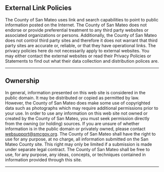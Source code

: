 ## External Link Policies

The County of San Mateo uses link and search capabilities to point to public information posted on the Internet. The County of San Mateo does not endorse or provide preferential treatment to any third party websites or associated organizations or persons. Additionally, the County of San Mateo does not control third party sites and therefore it does not warrant that third party sites are accurate or, reliable, or that they have operational links. The privacy policies here do not necessarily apply to external websites. You may either contact the external websites or read their Privacy Policies or Statements to find out what their data collection and distribution polices are.

---

## Ownership

In general, information presented on this web site is considered in the public domain. It may be distributed or copied as permitted by law. However, the County of San Mateo does make some use of copyrighted data such as photographs which may require additional permissions prior to your use. In order to use any information on this web site not owned or created by the County of San Mateo, you must seek permission directly from the owning (or holding) sources. If you are unsure of whether information is in the public domain or privately owned, please contact [websupport@smcgov.org](mailto:websupport@smcgov.org). The County of San Mateo shall have the right to use for any purpose, at no charge, all information submitted on the San Mateo County site. This right may only be limited if a submission is made under separate legal contract. The County of San Mateo shall be free to use, for any purpose, any ideas, concepts, or techniques contained in information provided through this site.

---
